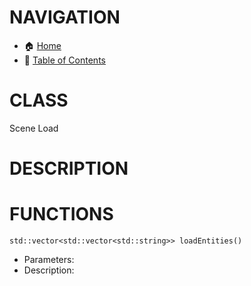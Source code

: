 # NAVIGATION
- 🏠 [Home](../../../readme.md)
- 📖 [Table of Contents](../docs_Chapter_0.00_Table_of_Contents/doc_Chapter_0.00_Table_of_Contents.md)

# CLASS
Scene Load

# DESCRIPTION

# FUNCTIONS
`std::vector<std::vector<std::string>> loadEntities()`
- Parameters:
- Description: 
